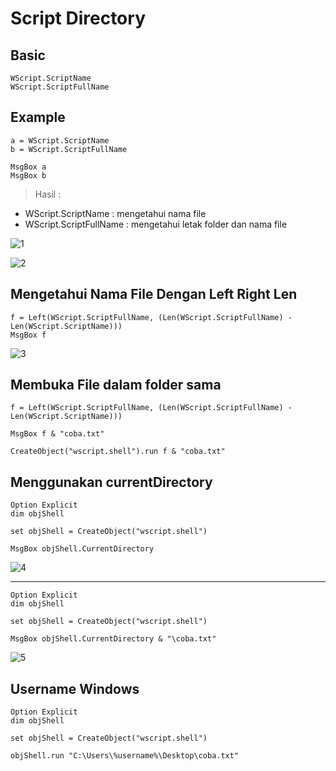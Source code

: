 # Script Directory

## Basic

```vbs
WScript.ScriptName
WScript.ScriptFullName
```

## Example

```vbs
a = WScript.ScriptName
b = WScript.ScriptFullName

MsgBox a
MsgBox b
```

> Hasil :

-   WScript.ScriptName : mengetahui nama file
-   WScript.ScriptFullName : mengetahui letak folder dan nama file

![1](../asset/img/10/1.webp)

![2](../asset/img/10/2.webp)

## Mengetahui Nama File Dengan Left Right Len

```vbs
f = Left(WScript.ScriptFullName, (Len(WScript.ScriptFullName) - Len(WScript.ScriptName)))
MsgBox f
```

![3](../asset/img/10/3.webp)

## Membuka File dalam folder sama

```vbs
f = Left(WScript.ScriptFullName, (Len(WScript.ScriptFullName) - Len(WScript.ScriptName)))

MsgBox f & "coba.txt"

CreateObject("wscript.shell").run f & "coba.txt"
```

## Menggunakan currentDirectory

```vbs
Option Explicit
dim objShell

set objShell = CreateObject("wscript.shell")

MsgBox objShell.CurrentDirectory
```

![4](../asset/img/10/4.webp)

---

```vbs
Option Explicit
dim objShell

set objShell = CreateObject("wscript.shell")

MsgBox objShell.CurrentDirectory & "\coba.txt"
```

![5](../asset/img/10/5.webp)

## Username Windows

```vbs
Option Explicit
dim objShell

set objShell = CreateObject("wscript.shell")

objShell.run "C:\Users\%username%\Desktop\coba.txt"
```
